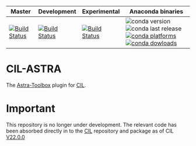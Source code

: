 
| Master | Development | Experimental | Anaconda binaries |
|--------|-------------|--------------|-------------------|
| [![Build Status](https://anvil.softeng-support.ac.uk/jenkins/buildStatus/icon?job=CILsingle/CCPi-Astra)](https://anvil.softeng-support.ac.uk/jenkins/job/CILsingle/job/CCPi-Astra/) | [![Build Status](https://anvil.softeng-support.ac.uk/jenkins/buildStatus/icon?job=CILsingle/CCPi-Astra-dev)](https://anvil.softeng-support.ac.uk/jenkins/job/CILsingle/job/CCPi-Astra-dev/) |[![Build Status](https://anvil.softeng-support.ac.uk/jenkins/buildStatus/icon?job=CILsingle/CCPi-Astra-Experimental)](https://anvil.softeng-support.ac.uk/jenkins/job/CILsingle/job/CCPi-Astra-Experimental/) | ![conda version](https://anaconda.org/ccpi/cil-astra/badges/version.svg) ![conda last release](https://anaconda.org/ccpi/cil-astra/badges/latest_release_date.svg) [![conda platforms](https://anaconda.org/ccpi/cil-astra/badges/platforms.svg) ![conda dowloads](https://anaconda.org/ccpi/cil-astra/badges/downloads.svg)](https://anaconda.org/ccpi/cil-astra) |

# CIL-ASTRA

The [Astra-Toolbox](https://github.com/astra-toolbox/astra-toolbox) plugin for [CIL](https://github.com/TomographicImaging/CIL.git).

# Important
This repository is no longer under development. The relevant code has been absorbed directly in to the [CIL](https://github.com/TomographicImaging/CIL.git) repository and package as of CIL [V22.0.0](https://github.com/TomographicImaging/CIL/tree/v22.0.0)
